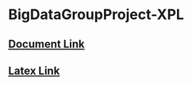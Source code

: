 # BigDataGroupProject-XPL
## [Document Link](https://docs.google.com/document/d/1j7zhNrgiwyf_w1zGF2zccE7tq2VE9JkuUX2guIKngQE/edit)

## [Latex Link](https://www.overleaf.com/project/605b61f5ea2fa41fbdfda221)

